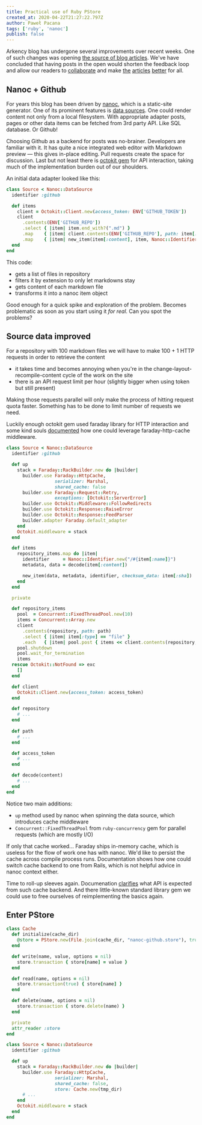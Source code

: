 ```yaml
---
title: Practical use of Ruby PStore
created_at: 2020-04-22T21:27:22.797Z
author: Paweł Pacana
tags: ['ruby', 'nanoc']
publish: false
---
```


Arkency blog has undergone several improvements over recent weeks. One of such changes was opening [the source of blog articles](https://github.com/arkency/posts). We've have concluded that having posts in the open would shorten the feedback loop and allow our readers to [collaborate](https://github.com/arkency/posts/pull/3#issuecomment-611449023) and make [the](https://github.com/arkency/posts/pull/1) [articles](https://github.com/arkency/posts/pull/2) [better](https://github.com/arkency/posts/pull/3) for all.

## Nanoc + Github

For years this blog has been driven by [nanoc](https://nanoc.ws), which is a static-site generator. One of its prominent features is [data sources](https://nanoc.ws/doc/data-sources/). One could render content not only from a local filesystem. With appropriate adapter posts, pages or other data items can be fetched from 3rd party API. Like SQL database. Or Github!

Choosing Github as a backend for posts was no-brainer. Developers are familiar with it. It has quite a nice integrated web editor with Markdown preview — this gives in-place editing. Pull requests create the space for discussion. Last but not least there is [octokit gem](https://github.com/octokit/octokit.rb) for API interaction, taking much of the implementation burden out of our shoulders.

An initial data adapter looked like this:

```ruby
class Source < Nanoc::DataSource
  identifier :github

  def items
    client = Octokit::Client.new(access_token: ENV['GITHUB_TOKEN'])
    client
      .contents(ENV['GITHUB_REPO'])
      .select { |item| item.end_with?(".md") }
      .map    { |item| client.contents(ENV['GITHUB_REPO'], path: item[:path]) }
      .map    { |item| new_item(item[:content], item, Nanoc::Identifier.new(item[:path])) }  
  end
end
```

This code:

- gets a list of files in repository
- filters it by extension to only let markdowns stay
- gets content of each markdown file
- transforms it into a nanoc item object

Good enough for a quick spike and exploration of the problem. Becomes problematic as soon as you start using it *for real*. Can you spot the problems?

## Source data improved

For a repository with 100 markdown files we will have to make 100 + 1 HTTP requests in order to retrieve the content

- it takes time and becomes annoying when you're in the change-layout-recompile-content cycle of the work on the site 
- there is an API request limit per hour (slightly bigger when using token but still present)

Making those requests parallel will only make the process of hitting request quota faster. Something has to be done to limit number of requests we need. 

Luckily enough octokit gem used faraday library for HTTP interaction and some kind souls [documented](https://github.com/octokit/octokit.rb#caching) how one could leverage faraday-http-cache middleware.

```ruby
class Source < Nanoc::DataSource
  identifier :github

  def up
    stack = Faraday::RackBuilder.new do |builder|
      builder.use Faraday::HttpCache,
                  serializer: Marshal,
                  shared_cache: false
      builder.use Faraday::Request::Retry,
                  exceptions: [Octokit::ServerError]
      builder.use Octokit::Middleware::FollowRedirects
      builder.use Octokit::Response::RaiseError
      builder.use Octokit::Response::FeedParser
      builder.adapter Faraday.default_adapter
    end
    Octokit.middleware = stack
  end

  def items
    repository_items.map do |item|
      identifier     = Nanoc::Identifier.new("/#{item[:name]}")
      metadata, data = decode(item[:content])

      new_item(data, metadata, identifier, checksum_data: item[:sha])
    end
  end

  private

  def repository_items
    pool  = Concurrent::FixedThreadPool.new(10)
    items = Concurrent::Array.new
    client
      .contents(repository, path: path)
      .select { |item| item[:type] == "file" }
      .each   { |item| pool.post { items << client.contents(repository, path: item[:path]) } }
    pool.shutdown
    pool.wait_for_termination
    items
  rescue Octokit::NotFound => exc
    []
  end

  def client
    Octokit::Client.new(access_token: access_token)
  end

  def repository
    # ...
  end
  
  def path
    # ...
  end

  def access_token
    # ...
  end

  def decode(content)
    # ...
  end
end
```

Notice two main additions:

- `up` method used by nanoc when spinning the data source, which introduces cache middleware
- `Concurrent::FixedThreadPool` from `ruby-concurrency` gem for parallel requests (which are mostly I/O)

If only that cache worked... Faraday ships in-memory cache, which is useless for the flow of work one has with nanoc. We'd like to persist the cache across compile process runs. Documentation shows how one could switch cache backend to one from Rails, which is not helpful advice in nanoc context either. 

Time to roll-up sleeves again. Documenation [clarifies]() what API is expected from such cache backend. And there little-known standard library gem we could use to free ourselves of reimplementing the basics again.


## Enter PStore

```ruby
class Cache
  def initialize(cache_dir)
    @store = PStore.new(File.join(cache_dir, "nanoc-github.store"), true)
  end

  def write(name, value, options = nil)
    store.transaction { store[name] = value }
  end

  def read(name, options = nil)
    store.transaction(true) { store[name] }
  end

  def delete(name, options = nil)
    store.transaction { store.delete(name) }
  end

  private
  attr_reader :store
end
```

```ruby
class Source < Nanoc::DataSource
  identifier :github

  def up
    stack = Faraday::RackBuilder.new do |builder|
      builder.use Faraday::HttpCache,
                  serializer: Marshal,
                  shared_cache: false,
                  store: Cache.new(tmp_dir)
      # ...            
    end
    Octokit.middleware = stack
  end
end 
```






